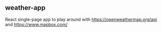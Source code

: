 ## weather-app

React single-page app to play around with https://openweathermap.org/api and https://www.mapbox.com/ 


